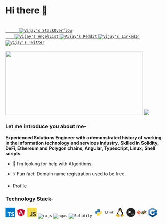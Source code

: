 # Hi there 👋

<div>
  <a href="https://stackoverflow.com/users/13147325/wankhede">
    <code>
      <img src="https://cdn.jsdelivr.net/npm/simple-icons@3.4.0/icons/stackoverflow.svg" alt="Vijay's StackOverflow" width="22px">
    </code>
  </a>
  <a href="https://angel.co/u/wankhede04">
    <code><img src="https://cdn.jsdelivr.net/npm/simple-icons@3.4.0/icons/angellist.svg" alt="Vijay's AngelList" width="22px"></code>
  </a>
  <a href="https://www.reddit.com/user/wankhede04/">
    <code><img src="https://cdn.jsdelivr.net/npm/simple-icons@3.4.0/icons/reddit.svg" alt="Vijay's Reddit" width="22px"></code>
  </a>
  <a href="https://www.linkedin.com/in/wankhedevijay/">
    <code><img src="https://cdn.jsdelivr.net/npm/simple-icons@3.4.0/icons/linkedin.svg" alt="Vijay's LinkedIn" width="22px"></code>
  </a>
  <a href="https://twitter.com/wankhede__">
    <code><img src="https://cdn.jsdelivr.net/npm/simple-icons@3.4.0/icons/twitter.svg" alt="Vijay's Twitter" width="22px"></code>
  </a>
</div>
</br>

<div>
  <img width="430" height="200" src="https://github-readme-stats.vercel.app/api?username=wankhede04&show_icons=true&hide_border=false&line_height=30&title_color=2780E7&icon_color=5D6D7E&text_color=34495E&show_owner=true"/>
  <img height="200" src="https://github-readme-stats.vercel.app/api/top-langs/?username=wankhede04&layout=compact" />
</div>


### **Let me introduce you about me-**

<strong>
  Experienced Solutions Engineer with a demonstrated history of working in the information technology and services industry. Skilled in Solidity, DeFi, Ethereum  and Polygon chains, Angular, Typescript, Linux, Shell scripts.
</strong>

- 🤔 I’m looking for help with Algorithms.

- ⚡ Fun fact: Domain name registration used to be free.

- [Profile](https://wankhede04.github.io/profile/)


### **Technology Stack-**

<div>
  <code><img width="30px" src="https://raw.githubusercontent.com/github/explore/80688e429a7d4ef2fca1e82350fe8e3517d3494d/topics/typescript/typescript.png" alt="typescript"></code>
  <code><img width="30px" src="https://raw.githubusercontent.com/github/explore/80688e429a7d4ef2fca1e82350fe8e3517d3494d/topics/angular/angular.png" alt="angular"></code>
  <code><img width="30px" src="https://raw.githubusercontent.com/github/explore/80688e429a7d4ef2fca1e82350fe8e3517d3494d/topics/javascript/javascript.png" alt="javascript"></code>
  <code><img width="30px" src="https://cdn.cdnlogo.com/logos/r/44/rxjs.svg" alt="rxjs"></code>
  <code><img width="90px" src="https://github.com/ngxs/store/raw/master/docs/assets/logo.png" alt="ngxs"></code>
  <code><img width="30px" src="https://miro.medium.com/max/700/0*yqbRInqX0ZRUlVS0" alt="Solidity"></code>
  <code><img width="30px" src="https://raw.githubusercontent.com/github/explore/80688e429a7d4ef2fca1e82350fe8e3517d3494d/topics/python/python.png" alt="python"></code>
  <code><img width="30px" src="https://raw.githubusercontent.com/github/explore/80688e429a7d4ef2fca1e82350fe8e3517d3494d/topics/flask/flask.png" alt="flask"></code>
  <code><img width="30px" src="https://raw.githubusercontent.com/github/explore/80688e429a7d4ef2fca1e82350fe8e3517d3494d/topics/linux/linux.png" alt="linux"></code>
  <code><img width="30px" src="https://raw.githubusercontent.com/github/explore/80688e429a7d4ef2fca1e82350fe8e3517d3494d/topics/terminal/terminal.png" alt="terminal"></code>
  <code><img width="30px" src="https://raw.githubusercontent.com/github/explore/80688e429a7d4ef2fca1e82350fe8e3517d3494d/topics/git/git.png" alt="git"></code>
  <code><img width="30px" src="https://raw.githubusercontent.com/github/explore/80688e429a7d4ef2fca1e82350fe8e3517d3494d/topics/cpp/cpp.png" alt="c++"></code>
</div>

